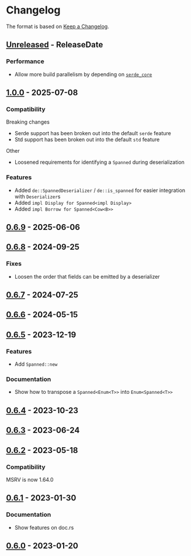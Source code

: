 # Changelog

The format is based on [Keep a Changelog].

[Keep a Changelog]: http://keepachangelog.com/en/1.0.0/

<!-- next-header -->
## [Unreleased] - ReleaseDate

### Performance

- Allow more build parallelism by depending on [`serde_core`](https://crates.io/crates/serde_core)

## [1.0.0] - 2025-07-08

### Compatibility

Breaking changes

- Serde support has been broken out into the default `serde` feature
- Std support has been broken out into the default `std` feature

Other

- Loosened requirements for identifying a `Spanned` during deserialization

### Features

- Added `de::SpannedDeserializer` / `de::is_spanned` for easier integration with `Deserializer`s
- Added `impl Display for Spanned<impl Display>`
- Added `impl Borrow for Spanned<Cow<B>>`

## [0.6.9] - 2025-06-06

## [0.6.8] - 2024-09-25

### Fixes

- Loosen the order that fields can be emitted by a deserializer

## [0.6.7] - 2024-07-25

## [0.6.6] - 2024-05-15

## [0.6.5] - 2023-12-19

### Features

- Add `Spanned::new`

### Documentation

- Show how to transpose a `Spanned<Enum<T>>` into `Enum<Spanned<T>>`

## [0.6.4] - 2023-10-23

## [0.6.3] - 2023-06-24

## [0.6.2] - 2023-05-18

### Compatibility

MSRV is now 1.64.0

## [0.6.1] - 2023-01-30

### Documentation

- Show features on doc.rs

## [0.6.0] - 2023-01-20

<!-- next-url -->
[Unreleased]: https://github.com/toml-rs/toml/compare/serde_spanned-v1.0.0...HEAD
[1.0.0]: https://github.com/toml-rs/toml/compare/serde_spanned-v0.6.9...serde_spanned-v1.0.0
[0.6.9]: https://github.com/toml-rs/toml/compare/serde_spanned-v0.6.8...serde_spanned-v0.6.9
[0.6.8]: https://github.com/toml-rs/toml/compare/serde_spanned-v0.6.7...serde_spanned-v0.6.8
[0.6.7]: https://github.com/toml-rs/toml/compare/serde_spanned-v0.6.6...serde_spanned-v0.6.7
[0.6.6]: https://github.com/toml-rs/toml/compare/serde_spanned-v0.6.5...serde_spanned-v0.6.6
[0.6.5]: https://github.com/toml-rs/toml/compare/serde_spanned-v0.6.4...serde_spanned-v0.6.5
[0.6.4]: https://github.com/toml-rs/toml/compare/serde_spanned-v0.6.3...serde_spanned-v0.6.4
[0.6.3]: https://github.com/toml-rs/toml/compare/serde_spanned-v0.6.2...serde_spanned-v0.6.3
[0.6.2]: https://github.com/toml-rs/toml/compare/serde_spanned-v0.6.1...serde_spanned-v0.6.2
[0.6.1]: https://github.com/toml-rs/toml/compare/serde_spanned-v0.6.0...serde_spanned-v0.6.1
[0.6.0]: https://github.com/toml-rs/toml/compare/205859ff8c88fcc351ca55abc08139a6785fd075...serde_spanned-v0.6.0

